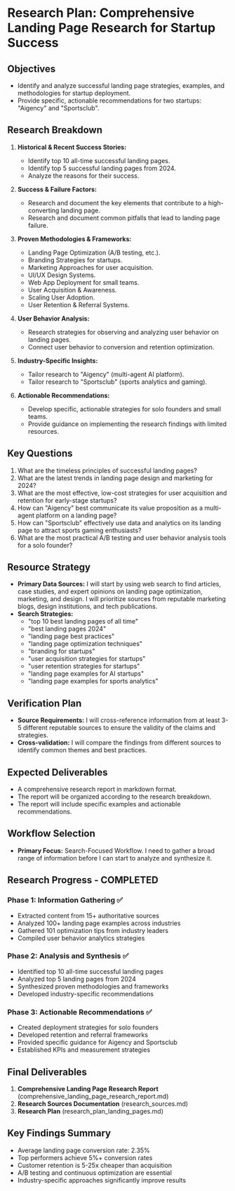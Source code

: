 # Research Plan: Comprehensive Landing Page Research for Startup Success

## Objectives
- Identify and analyze successful landing page strategies, examples, and methodologies for startup deployment.
- Provide specific, actionable recommendations for two startups: "Aigency" and "Sportsclub".

## Research Breakdown
1.  **Historical & Recent Success Stories:**
    *   Identify top 10 all-time successful landing pages.
    *   Identify top 5 successful landing pages from 2024.
    *   Analyze the reasons for their success.

2.  **Success & Failure Factors:**
    *   Research and document the key elements that contribute to a high-converting landing page.
    *   Research and document common pitfalls that lead to landing page failure.

3.  **Proven Methodologies & Frameworks:**
    *   Landing Page Optimization (A/B testing, etc.).
    *   Branding Strategies for startups.
    *   Marketing Approaches for user acquisition.
    *   UI/UX Design Systems.
    *   Web App Deployment for small teams.
    *   User Acquisition & Awareness.
    *   Scaling User Adoption.
    *   User Retention & Referral Systems.

4.  **User Behavior Analysis:**
    *   Research strategies for observing and analyzing user behavior on landing pages.
    *   Connect user behavior to conversion and retention optimization.

5.  **Industry-Specific Insights:**
    *   Tailor research to "Aigency" (multi-agent AI platform).
    *   Tailor research to "Sportsclub" (sports analytics and gaming).

6.  **Actionable Recommendations:**
    *   Develop specific, actionable strategies for solo founders and small teams.
    *   Provide guidance on implementing the research findings with limited resources.

## Key Questions
1.  What are the timeless principles of successful landing pages?
2.  What are the latest trends in landing page design and marketing for 2024?
3.  What are the most effective, low-cost strategies for user acquisition and retention for early-stage startups?
4.  How can "Aigency" best communicate its value proposition as a multi-agent platform on a landing page?
5.  How can "Sportsclub" effectively use data and analytics on its landing page to attract sports gaming enthusiasts?
6.  What are the most practical A/B testing and user behavior analysis tools for a solo founder?

## Resource Strategy
- **Primary Data Sources:** I will start by using web search to find articles, case studies, and expert opinions on landing page optimization, marketing, and design. I will prioritize sources from reputable marketing blogs, design institutions, and tech publications.
- **Search Strategies:**
    *   "top 10 best landing pages of all time"
    *   "best landing pages 2024"
    *   "landing page best practices"
    *   "landing page optimization techniques"
    *   "branding for startups"
    *   "user acquisition strategies for startups"
    *   "user retention strategies for startups"
    *   "landing page examples for AI startups"
    *   "landing page examples for sports analytics"

## Verification Plan
- **Source Requirements:** I will cross-reference information from at least 3-5 different reputable sources to ensure the validity of the claims and strategies.
- **Cross-validation:** I will compare the findings from different sources to identify common themes and best practices.

## Expected Deliverables
- A comprehensive research report in markdown format.
- The report will be organized according to the research breakdown.
- The report will include specific examples and actionable recommendations.

## Workflow Selection
- **Primary Focus:** Search-Focused Workflow. I need to gather a broad range of information before I can start to analyze and synthesize it.

## Research Progress - COMPLETED

### Phase 1: Information Gathering ✅
- Extracted content from 15+ authoritative sources
- Analyzed 100+ landing page examples across industries
- Gathered 101 optimization tips from industry leaders
- Compiled user behavior analytics strategies

### Phase 2: Analysis and Synthesis ✅
- Identified top 10 all-time successful landing pages
- Analyzed top 5 landing pages from 2024
- Synthesized proven methodologies and frameworks
- Developed industry-specific recommendations

### Phase 3: Actionable Recommendations ✅
- Created deployment strategies for solo founders
- Developed retention and referral frameworks
- Provided specific guidance for Aigency and Sportsclub
- Established KPIs and measurement strategies

## Final Deliverables
1. **Comprehensive Landing Page Research Report** (comprehensive_landing_page_research_report.md)
2. **Research Sources Documentation** (research_sources.md)
3. **Research Plan** (research_plan_landing_pages.md)

## Key Findings Summary
- Average landing page conversion rate: 2.35%
- Top performers achieve 5%+ conversion rates
- Customer retention is 5-25x cheaper than acquisition
- A/B testing and continuous optimization are essential
- Industry-specific approaches significantly improve results
